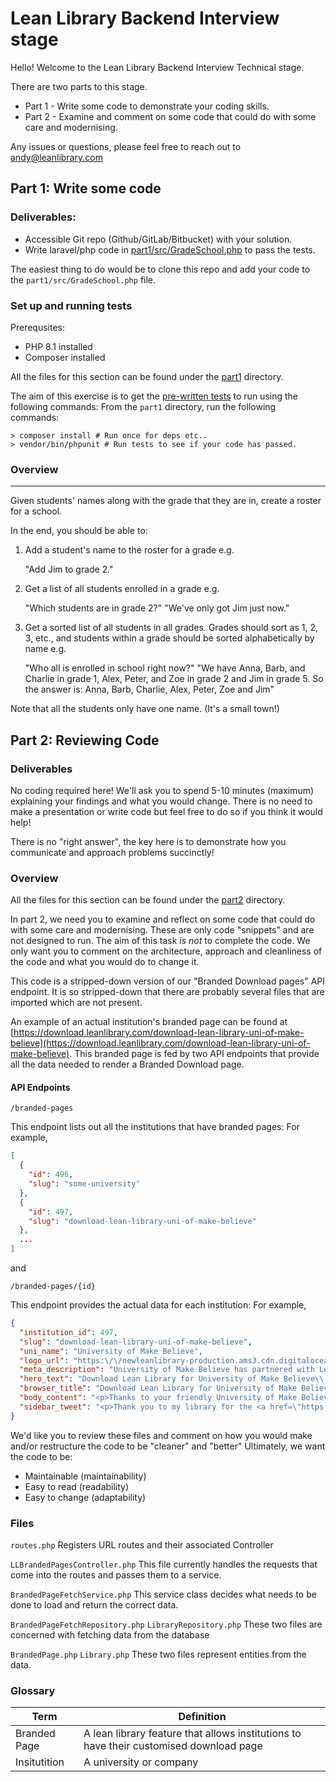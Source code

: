# Lean Library Backend Interview stage 
Hello! Welcome to the Lean Library Backend Interview Technical stage.

There are two parts to this stage. 

- Part 1 - Write some code to demonstrate your coding skills. 
- Part 2 - Examine and comment on some code that could do with some care and modernising.

Any issues or questions, please feel free to reach out to <andy@leanlibrary.com> 


## Part 1: Write some code
### Deliverables: 
- Accessible Git repo (Github/GitLab/Bitbucket) with your solution. 
- Write laravel/php code in [part1/src/GradeSchool.php](part1/src/GradeSchool.php) to pass the tests. 

The easiest thing to do would be to clone this repo and add your code to the `part1/src/GradeSchool.php` file.


### Set up and running tests
Prerequsites:
- PHP 8.1 installed
- Composer installed

All the files for this section can be found under the [part1](part1) directory.

The aim of this exercise is to get the [pre-written tests](part1/testts/GradeSchoolTest.php) to run using the following commands:
From the `part1` directory, run the following commands:

```shell
> composer install # Run once for deps etc..
> vendor/bin/phpunit # Run tests to see if your code has passed.
```

### Overview


---


Given students' names along with the grade that they are in, create a roster for a school.

In the end, you should be able to:

1. Add a student's name to the roster for a grade e.g.


    "Add Jim to grade 2."


2. Get a list of all students enrolled in a grade e.g.


    "Which students are in grade 2?"
    "We've only got Jim just now."


3. Get a sorted list of all students in all grades. Grades should sort as 1, 2, 3, etc., 
   and students within a grade should be sorted alphabetically by name e.g.
   

    "Who all is enrolled in school right now?"
    "We have Anna, Barb, and Charlie in grade 1, Alex, Peter, and Zoe in grade 2 and Jim in grade 5. So the answer is: Anna, Barb, Charlie, Alex, Peter, Zoe and Jim"

Note that all the students only have one name. (It's a small town!)



## Part 2: Reviewing Code

### Deliverables

No coding required here! We'll ask you to spend 5-10 minutes (maximum) explaining your findings and what you would change.
There is no need to make a presentation or write code but feel free to do so if you think it would help!

There is no "right answer", the key here is to demonstrate how you communicate and approach problems succinctly!

### Overview
All the files for this section can be found under the [part2](part2) directory.

In part 2, we need you to examine and reflect on some code that could do with some care and modernising.
These are only code "snippets" and are not designed to run. The aim of this task _is not_ to complete the code.
We only want you to comment on the architecture, approach and cleanliness of the code and what you would do to change it.

This code is a stripped-down version of our "Branded Download pages" API endpoint.
It is so stripped-down that there are probably several files that are imported which are not present.

An example of an actual institution's branded page can be found at [https://download.leanlibrary.com/download-lean-library-uni-of-make-believe](https://download.leanlibrary.com/download-lean-library-uni-of-make-believe).
This branded page is fed by two API endpoints that provide all the data needed to render a Branded Download page.

#### API Endpoints

`/branded-pages`

This endpoint lists out all the institutions that have branded pages:
For example,

```json
[
  {
    "id": 496,
    "slug": "some-university"
  },
  {
    "id": 497,
    "slug": "download-lean-library-uni-of-make-believe"
  },
  ...
]
```


and

`/branded-pages/{id}`

This endpoint provides the actual data for each institution:
For example,

```json
{
  "institution_id": 497,
  "slug": "download-lean-library-uni-of-make-believe",
  "uni_name": "University of Make Believe",
  "logo_url": "https:\/\/newleanlibrary-production.ams3.cdn.digitaloceanspaces.com\/library\/211\/assets\/N6yYaF0LuA08we95eeVCScHktlrv92jTVRmpUaMo.png",
  "meta_description": "University of Make Believe has partnered with Lean Library so you now have the ability to easily find study materials wherever and whenever you decide to study.",
  "hero_text": "Download Lean Library for University of Make Believe\\'s",
  "browser_title": "Download Lean Library for University of Make Believe - a browser extension to makes it easier for you to find available digital study material\\'s.",
  "body_content": "<p>Thanks to your friendly University of Make Believe\\'s librarian, and their partnership with Lean Library ...",
  "sidebar_tweet": "<p>Thank you to my library for the <a href=\"https:\/\/twitter.com\/leanlibrary\">@leanlibrary<\/a> browser extension!..."
}
```

We'd like you to review these files and comment on how you would make and/or restructure the code to be "cleaner" and "better"
Ultimately, we want the code to be:

- Maintainable (maintainability)
- Easy to read (readability)
- Easy to change (adaptability)


### Files

`routes.php`
Registers URL routes and their associated Controller


`LLBrandedPagesController.php`
This file currently handles the requests that come into the routes and passes them to a service.


`BrandedPageFetchService.php`
This service class decides what needs to be done to load and return the correct data.

`BrandedPageFetchRepository.php`
`LibraryRepository.php`
These two files are concerned with fetching data from the database

`BrandedPage.php`
`Library.php`
These two files represent entities from the data.




### Glossary
| Term             | Definition                                                                             |
|------------------|----------------------------------------------------------------------------------------|
| Branded Page     | A lean library feature that allows institutions to have their customised download page |
| Insitutition     | A university or company                                                                |

